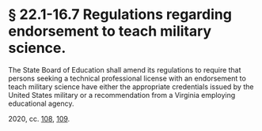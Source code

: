# § 22.1-16.7 Regulations regarding endorsement to teach military science.

<p>The State Board of Education shall amend its regulations to require that persons seeking a technical professional license with an endorsement to teach military science have either the appropriate credentials issued by the United States military or a recommendation from a Virginia employing educational agency.</p><p>2020, cc. <a href='http://lis.virginia.gov/cgi-bin/legp604.exe?201+ful+CHAP0108'>108</a>, <a href='http://lis.virginia.gov/cgi-bin/legp604.exe?201+ful+CHAP0109'>109</a>.</p>